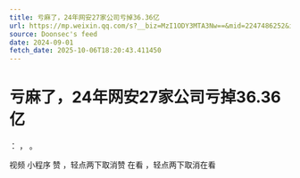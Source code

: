 ```yaml
---
title: 亏麻了，24年网安27家公司亏掉36.36亿
url: https://mp.weixin.qq.com/s?__biz=MzI1ODY3MTA3Nw==&mid=2247486252&idx=1&sn=b8d1bca96b1cab98e348bb88c10db20e
source: Doonsec's feed
date: 2024-09-01
fetch_date: 2025-10-06T18:20:43.411450
---
```


# 亏麻了，24年网安27家公司亏掉36.36亿

：
，
。

视频
小程序
赞
，轻点两下取消赞
在看
，轻点两下取消在看